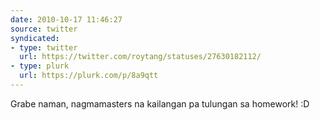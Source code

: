 ```yaml
---
date: 2010-10-17 11:46:27
source: twitter
syndicated:
- type: twitter
  url: https://twitter.com/roytang/statuses/27630182112/
- type: plurk
  url: https://plurk.com/p/8a9qtt
---
```


Grabe naman, nagmamasters na kailangan pa tulungan sa homework! :D